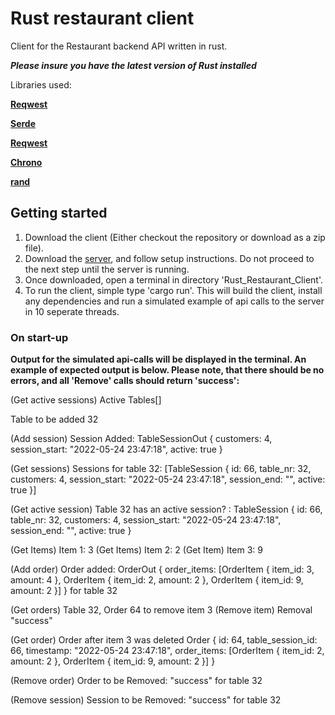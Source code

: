 Rust restaurant client
======
Client for the Restaurant backend API written in rust. 

***Please insure you have the latest version of Rust installed***

Libraries used: 

**[Reqwest](https://docs.rs/reqwest/latest/reqwest/)**

**[Serde](https://github.com/serde-rs/serde)**

**[Reqwest](https://docs.rs/reqwest/latest/reqwest/)**

**[Chrono](https://github.com/chronotope/chrono)**

**[rand](https://crates.io/crates/rand)**

## Getting started

1. Download the client (Either checkout the repository or download as a zip file).
2. Download the [server](https://github.com/Dszedlak/Rust-Restaurant-Api-Backend), and follow setup instructions. Do not proceed to the next step until the server is running.
3. Once downloaded, open a terminal in directory 'Rust_Restaurant_Client'. 
4. To run the client, simple type 'cargo run'. This will build the client, install any dependencies and run a simulated example of api calls to the server in 10 seperate threads.

### On start-up

**Output for the simulated api-calls will be displayed in the terminal. An example of expected output is below. Please note, that there should be no errors, and all 'Remove' calls should return 'success':**

(Get active sessions) Active Tables[]

Table to be added 32

(Add session) Session Added: TableSessionOut { customers: 4, session_start: "2022-05-24 23:47:18", active: true }


(Get sessions) Sessions for table 32:
[TableSession { id: 66, table_nr: 32, customers: 4, session_start: "2022-05-24 23:47:18", session_end: "", active: true }]

(Get active session) Table 32 has an active session? : 
TableSession { id: 66, table_nr: 32, customers: 4, session_start: "2022-05-24 23:47:18", session_end: "", active: true }


(Get Items) Item 1: 3
(Get Items) Item 2: 2
(Get Item) Item 3: 9


(Add order) Order added: OrderOut { order_items: 
[OrderItem { item_id: 3, amount: 4 }, OrderItem { item_id: 2, amount: 2 }, OrderItem { item_id: 9, amount: 2 }] } for table 32


(Get orders) Table 32, Order 64 to remove item 3
(Remove item) Removal "success"


(Get order) Order after item 3 was deleted Order 
{ id: 64, table_session_id: 66, timestamp: "2022-05-24 23:47:18",
order_items: [OrderItem { item_id: 2, amount: 2 }, OrderItem { item_id: 9, amount: 2 }] }


(Remove order) Order to be Removed: "success" for table 32 


(Remove session) Session to be Removed: "success" for table 32 
